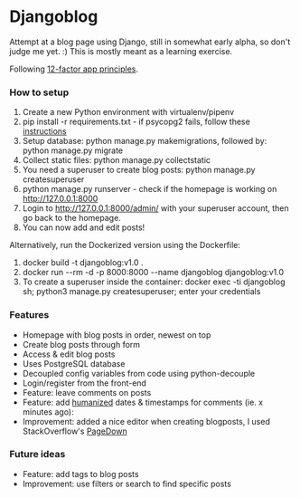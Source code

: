 # Djangoblog

Attempt at a blog page using Django, still in somewhat early alpha, so don't judge me yet. :) This is mostly meant as a learning exercise. 

Following [12-factor app principles](https://12factor.net/).

### How to setup

1) Create a new Python environment with virtualenv/pipenv
2) pip install -r requirements.txt - if psycopg2 fails, follow these [instructions]([http://web.archive.org/web/20140615091953/http://goshawknest.wordpress.com/2011/02/16/how-to-install-psycopg2-under-virtualenv/)
3) Setup database: python manage.py makemigrations, followed by: python manage.py migrate
4) Collect static files: python manage.py collectstatic 
5) You need a superuser to create blog posts: python manage.py createsuperuser
6) python manage.py runserver - check if the homepage is working on http://127.0.0.1:8000
7) Login to http://127.0.0.1:8000/admin/ with your superuser account, then go back to the homepage. 
8) You can now add and edit posts!

Alternatively, run the Dockerized version using the Dockerfile:

1) docker build -t djangoblog:v1.0 .
2) docker run --rm -d -p 8000:8000 --name djangoblog djangoblog:v1.0 
3) To create a superuser inside the container: docker exec -ti djangoblog sh; python3 manage.py createsuperuser; enter your credentials
    
### Features
 
- Homepage with blog posts in order, newest on top
- Create blog posts through form
- Access & edit blog posts
- Uses PostgreSQL database
- Decoupled config variables from code using python-decouple
- Login/register from the front-end
- Feature: leave comments on posts
- Feature: add [humanized](https://docs.djangoproject.com/en/3.0/ref/contrib/humanize/) dates & timestamps for comments (ie. x minutes ago): 
- Improvement: added a nice editor when creating blogposts, I used StackOverflow's [PageDown](https://github.com/timmyomahony/django-pagedown)

### Future ideas

- Feature: add tags to blog posts
- Improvement: use filters or search to find specific posts
